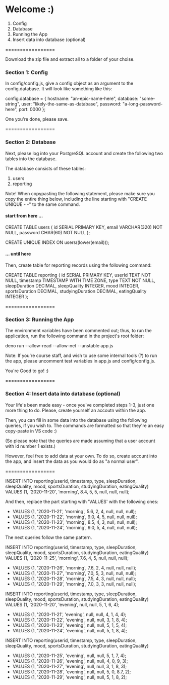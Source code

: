 # Welcome :) # 

1. Config
2. Database
3. Running the App
4. Insert data into database (optional)

=================

Download the zip file and extract all to a folder of your choise.

### Section 1: Config ### 

In config/config.js, give a config object as an argument to the config.database.
It will look like something like this:

  config.database = {
    hostname: "an-epic-name-here",
    database: "some-string",
    user: "likely-the-same-as-database",
    password: "a-long-password-here",
    port: 0000
  };

One you're done, please save.


=================


### Section 2: Database ###

Next, please log into your PostgreSQL account and create the following two tables into the database.

The database consists of these tables:
  1) users
  2) reporting

Note! 
When copypasting the following statement, please make sure you copy the entire thing below,
including the line starting with "CREATE UNIQUE - -" to the same command.

#### start from here ... ####

CREATE TABLE users (
  id SERIAL PRIMARY KEY,
  email VARCHAR(320) NOT NULL,
  password CHAR(60) NOT NULL
);

CREATE UNIQUE INDEX ON users((lower(email)));

#### ... until here ####


Then, create table for reporting records using the following command:

CREATE TABLE reporting (
    id SERIAL PRIMARY KEY,
    userId TEXT NOT NULL,
    timestamp TIMESTAMP WITH TIME ZONE,
    type TEXT NOT NULL,
    sleepDuration DECIMAL,
    sleepQuality INTEGER,
    mood INTEGER,
    sportsDuration DECIMAL,
    studyingDuration DECIMAL,
    eatingQuality INTEGER
);


=================


### Section 3: Running the App ###

The environment variables have been commented out; 
thus, to run the application, run the following command in the project's root folder:

deno run --allow-read --allow-net --unstable app.js

Note: If you're course staff, and wish to use some internal tools (?) to run the app,
please uncomment test variables in app.js and config/config.js. 

You're Good to go! :) 


=================


### Section 4: Insert data into database (optional) ###

Your life's been made easy - once you've completed steps 1-3, just one more thing to do.
Please, create yourself an accoutn within the app.

Then, you can fill in some data into the database using the
following queries, if you wish to. The commands are formatted so that they're an easy copy-paste in VS code :)

(So please note that the queries are made assuming that a user account with id number 1 exists.)

However, feel free to add data at your own. 
To do so, create account into the app, and insert the data as you would do as "a normal user".


================= 

INSERT INTO reporting(userid, timestamp, type, sleepDuration, sleepQuality, mood, sportsDuration, studyingDuration, eatingQuality) 
VALUES (1, '2020-11-20', 'morning', 8.4, 5, 5, null, null, null);

And then, replace the part starting with 'VALUES' with the following ones:

- VALUES (1, '2020-11-21', 'morning', 5.6, 2, 4, null, null, null);
- VALUES (1, '2020-11-22', 'morning', 9.0, 4, 5, null, null, null);
- VALUES (1, '2020-11-23', 'morning', 8.5, 4, 3, null, null, null);
- VALUES (1, '2020-11-24', 'morning', 9.0, 5, 4, null, null, null);

The next queries follow the same pattern.

INSERT INTO reporting(userid, timestamp, type, sleepDuration, sleepQuality, mood, sportsDuration, studyingDuration, eatingQuality) 
VALUES (1, '2020-11-25', 'morning', 7.6, 4, 5, null, null, null);

- VALUES (1, '2020-11-26', 'morning', 7.6, 2, 4, null, null, null);
- VALUES (1, '2020-11-27', 'morning', 7.0, 5, 3, null, null, null);
- VALUES (1, '2020-11-28', 'morning', 7.5, 4, 3, null, null, null);
- VALUES (1, '2020-11-29', 'morning', 7.0, 3, 3, null, null, null);



INSERT INTO reporting(userid, timestamp, type, sleepDuration, sleepQuality, mood, sportsDuration, studyingDuration, eatingQuality) 
VALUES (1, '2020-11-20', 'evening', null, null, 5, 1, 6, 4);

- VALUES (1, '2020-11-21', 'evening', null, null, 4, 1, 4, 4);
- VALUES (1, '2020-11-22', 'evening', null, null, 3, 1, 8, 4);
- VALUES (1, '2020-11-23', 'evening', null, null, 5, 1, 5, 4);
- VALUES (1, '2020-11-24', 'evening', null, null, 5, 1, 8, 4);



INSERT INTO reporting(userid, timestamp, type, sleepDuration, sleepQuality, mood, sportsDuration, studyingDuration, eatingQuality) 
- VALUES (1, '2020-11-25', 'evening', null, null, 5, 1, 7, 4);
- VALUES (1, '2020-11-26', 'evening', null, null, 4, 0, 9, 3);
- VALUES (1, '2020-11-27', 'evening', null, null, 3, 1, 8, 3);
- VALUES (1, '2020-11-28', 'evening', null, null, 5, 0, 8.7, 2);
- VALUES (1, '2020-11-29', 'evening', null, null, 5, 1, 8, 2);



